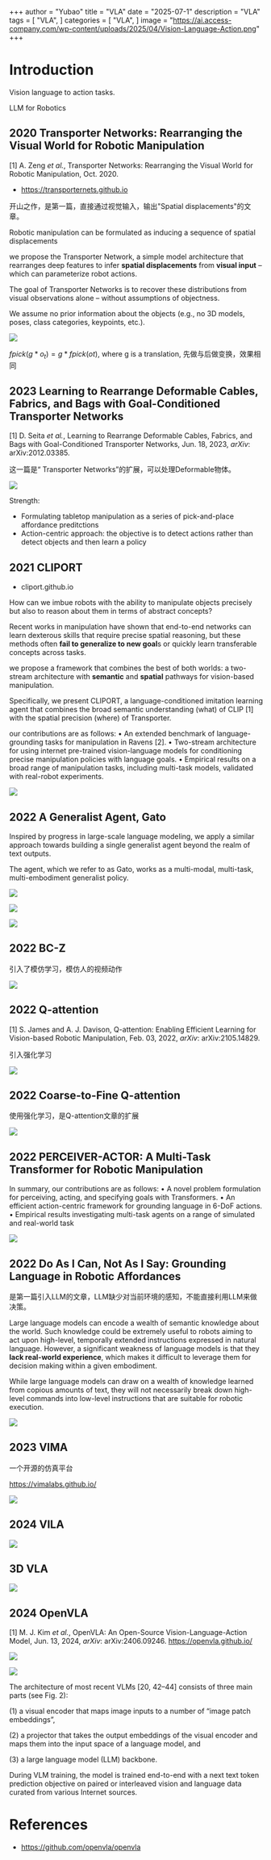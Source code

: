 +++
author = "Yubao"
title = "VLA"
date = "2025-07-1"
description = "VLA"
tags = [
    "VLA",
]
categories = [
    "VLA",
]
image = "https://ai.access-company.com/wp-content/uploads/2025/04/Vision-Language-Action.png"
+++

# Introduction

Vision language to action tasks.

LLM for Robotics

## 2020 Transporter Networks: Rearranging the Visual World for Robotic Manipulation

[1] A. Zeng *et al.*,  Transporter Networks: Rearranging the Visual World for Robotic Manipulation,  Oct. 2020.

- https://transporternets.github.io

开山之作，是第一篇，直接通过视觉输入，输出"Spatial displacements"的文章。 

Robotic manipulation can be formulated as inducing a sequence of spatial displacements

we propose the Transporter Network, a simple model architecture that rearranges deep features to infer **spatial displacements** from **visual input** – which can parameterize robot actions.

The goal of Transporter Networks is to recover these distributions from visual observations alone – without
assumptions of objectness. 

We assume no prior information about the objects (e.g., no 3D models, poses, class categories, keypoints, etc.).

![](image-20240829093800528.png)

$fpick(g * o_t)=g * fpick(ot)$, where g is a translation, 先做与后做变换，效果相同

## 2023 Learning to Rearrange Deformable Cables, Fabrics, and Bags with Goal-Conditioned Transporter Networks

[1] D. Seita *et al.*,  Learning to Rearrange Deformable Cables, Fabrics, and Bags with Goal-Conditioned Transporter Networks,  Jun. 18, 2023, *arXiv*: arXiv:2012.03385. 

这一篇是“ Transporter Networks”的扩展，可以处理Deformable物体。

![](image-20240829101359661.png)

Strength:

- Formulating tabletop manipulation as a series of pick-and-place affordance preditctions
- Action-centric approach: the objective is to detect actions rather than detect objects and then learn a policy

## 2021 CLIPORT

- cliport.github.io

How can we imbue robots with the ability to manipulate objects precisely but also to reason about them in terms of abstract concepts? 

Recent works in manipulation have shown that end-to-end networks can learn dexterous skills that require precise spatial reasoning, but these methods often **fail to generalize to new goal**s or quickly learn transferable concepts across tasks. 

we propose a framework that combines the best of both worlds: a two-stream architecture with **semantic** and **spatial** pathways for vision-based manipulation.

Specifically, we present CLIPORT, a language-conditioned imitation learning agent that combines the broad semantic understanding (what) of CLIP [1] with the spatial precision (where) of Transporter.

our contributions are as follows:
• An extended benchmark of language-grounding tasks for manipulation in Ravens [2].
• Two-stream architecture for using internet pre-trained vision-language models for conditioning precise manipulation policies with language goals.
• Empirical results on a broad range of manipulation tasks, including multi-task models, validated with real-robot experiments.

![](image-20240829102742375.png)

## 2022 A Generalist Agent, Gato

Inspired by progress in large-scale language modeling, we apply a similar approach towards building a single generalist agent beyond the realm of text outputs. 

The agent, which we refer to as Gato, works as a multi-modal, multi-task, multi-embodiment generalist policy.

![](image-20240829110259539.png)

![](image-20240829105906885.png)

![](image-20240829110100207.png)

## 2022 BC-Z

引入了模仿学习，模仿人的视频动作

![](image-20240829110649885.png)

## 2022 Q-attention

[1] S. James and A. J. Davison,  Q-attention: Enabling Efficient Learning for Vision-based Robotic Manipulation,  Feb. 03, 2022, *arXiv*: arXiv:2105.14829. 

引入强化学习

![](image-20240829113008673.png)



## 2022 Coarse-to-Fine Q-attention

使用强化学习，是Q-attention文章的扩展

![](image-20240829140739709.png)

## 2022 PERCEIVER-ACTOR: A Multi-Task Transformer for Robotic Manipulation

In summary, our contributions are as follows:
• A novel problem formulation for perceiving, acting, and specifying goals with Transformers.
• An efficient action-centric framework for grounding language in 6-DoF actions.
• Empirical results investigating multi-task agents on a range of simulated and real-world task

![](image-20240829141916194.png)

## 2022 Do As I Can, Not As I Say: Grounding Language in Robotic Affordances
是第一篇引入LLM的文章，LLM缺少对当前环境的感知，不能直接利用LLM来做决策。

Large language models can encode a wealth of semantic knowledge about the world. Such knowledge could be extremely useful to robots aiming to act upon high-level, temporally extended instructions expressed in natural language.
However, a significant weakness of language models is that they **lack real-world experience**, which makes it difficult to leverage them for decision making within a given embodiment. 

While large language models can draw on a wealth of knowledge learned from copious amounts of text, they will not necessarily break down high-level commands into low-level instructions that are suitable for robotic execution. 

![](image-20240829143205877.png)

## 2023 VIMA

一个开源的仿真平台

https://vimalabs.github.io/

![](image-20240829144853974.png)

## 2024 VILA

![](image-20240830151240864.png)

## 3D VLA

![](image-20240830152824602.png)

## 2024 OpenVLA

[1] M. J. Kim *et al.*,  OpenVLA: An Open-Source Vision-Language-Action Model,  Jun. 13, 2024, *arXiv*: arXiv:2406.09246.   https://openvla.github.io/

![](image-20240829090648215.png)

![](image-20240829090742139.png)

The architecture of most recent VLMs [20, 42–44] consists of three main parts (see Fig. 2): 

(1) a visual encoder that maps image inputs to a number of “image patch embeddings”, 

(2) a projector that takes the output embeddings of the visual encoder and maps them into the input space of a language model, and 

(3) a large language model (LLM) backbone. 

During VLM training, the model is trained end-to-end with a next text token prediction objective on paired or interleaved vision and language data curated from various Internet sources.

# References

- https://github.com/openvla/openvla
